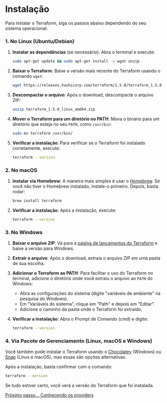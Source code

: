 # Instalação

Para instalar o Terraform, siga os passos abaixo dependendo do seu sistema operacional:

### 1. **No Linux (Ubuntu/Debian)**

1. **Instalar as dependências** (se necessário):
   Abra o terminal e execute:
   ```bash
   sudo apt-get update && sudo apt-get install -y wget unzip
   ```

2. **Baixar o Terraform**:
   Baixe a versão mais recente do Terraform usando o comando `wget`:
   ```bash
   wget https://releases.hashicorp.com/terraform/1.5.0/terraform_1.5.0_linux_amd64.zip
   ```

3. **Descompactar o arquivo**:
   Após o download, descompacte o arquivo ZIP:
   ```bash
   unzip terraform_1.5.0_linux_amd64.zip
   ```

4. **Mover o Terraform para um diretório no PATH**:
   Mova o binário para um diretório que esteja no seu `PATH`, como `/usr/bin`:
   ```bash
   sudo mv terraform /usr/bin/
   ```

5. **Verificar a instalação**:
   Para verificar se o Terraform foi instalado corretamente, execute:
   ```bash
   terraform --version
   ```

### 2. **No macOS**

1. **Instalar via Homebrew**:
   A maneira mais simples é usar o [Homebrew](https://brew.sh/). Se você não tiver o Homebrew instalado, instale-o primeiro. Depois, basta rodar:
   ```bash
   brew install terraform
   ```

2. **Verificar a instalação**:
   Após a instalação, execute:
   ```bash
   terraform --version
   ```

### 3. **No Windows**

1. **Baixar o arquivo ZIP**:
   Vá para a [página de lançamentos do Terraform](https://www.terraform.io/downloads) e baixe a versão para Windows.

2. **Extrair o arquivo**:
   Após o download, extraia o arquivo ZIP em uma pasta de sua escolha.

3. **Adicionar o Terraform ao PATH**:
   Para facilitar o uso do Terraform no terminal, adicione o diretório onde você extraiu o arquivo ao `PATH` do Windows:
   - Abra as configurações do sistema (digite "variáveis de ambiente" na pesquisa do Windows).
   - Em "Variáveis do sistema", clique em "Path" e depois em "Editar".
   - Adicione o caminho da pasta onde o Terraform foi extraído.

4. **Verificar a instalação**:
   Abra o Prompt de Comando (cmd) e digite:
   ```bash
   terraform --version
   ```

### 4. **Via Pacote de Gerenciamento (Linux, macOS e Windows)**

Você também pode instalar o Terraform usando o [Chocolatey](https://chocolatey.org/) (Windows) ou [Snap](https://snapcraft.io/) (Linux e macOS), mas essas são opções alternativas.

Após a instalação, basta confirmar com o comando:

```bash
terraform --version
```

Se tudo estiver certo, você verá a versão do Terraform que foi instalada.

[Próximo passo... Conhecendo os providers](providers.md)